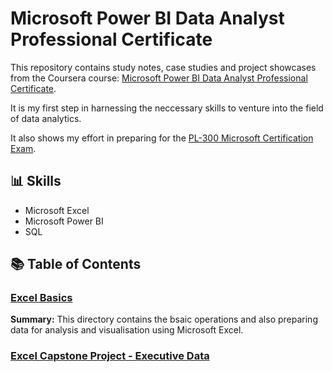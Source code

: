 # Microsoft Power BI Data Analyst Professional Certificate

This repository contains study notes, case studies and project showcases from the Coursera course: [Microsoft Power BI Data Analyst Professional Certificate](https://www.coursera.org/professional-certificates/microsoft-power-bi-data-analyst).

It is my first step in harnessing the neccessary skills to venture into the field of data analytics.

It also shows my effort in preparing for the [PL-300 Microsoft Certification Exam](https://learn.microsoft.com/en-us/credentials/certifications/data-analyst-associate/?practice-assessment-type=certification).

## 📊 Skills
- Microsoft Excel
- Microsoft Power BI
- SQL

## 📚 Table of Contents

### **[Excel Basics](https://github.com/nacht29/microsoft-power-bi-professional-cert/tree/main/excel-basics)**

**Summary:**
This directory contains the bsaic operations and also preparing data for analysis and visualisation using Microsoft Excel.

### **[Excel Capstone Project - Executive Data](https://github.com/nacht29/microsoft-power-bi-professional-cert/tree/main/excel-basics/formula-functions/Revenue_Figures)**